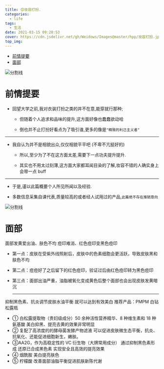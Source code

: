 ```yaml
---
title: 😍妆容打扮.
categories:
  - life
tags:
  - 生活
date: 2021-03-15 09:28:53
cover: https://cdn.jsdelivr.net/gh/Weidows/Images@master/hpp/妆容打扮.jpg
top_img:
---
```


<!--
 * @?: *********************************************************************
 * @Author: Weidows
 * @LastEditors: Weidows
 * @LastEditTime: 2021-03-15 10:08:57
 * @FilePath: \Weidowsd:\Game\Github\Blog-private\source\_posts\life\妆容打扮.md
 * @Description:
 * @!: *********************************************************************
-->

- [前情提要](#前情提要)
- [面部](#面部)

![分割线](https://cdn.jsdelivr.net/gh/Weidows/Images@master/img/divider.png)

# 前情提要

- 回望大学之前,我对衣装打扮之类的并不在意,能穿就行那种;

  - 但随着个人追求和品味的提升,这方面好像也蠢蠢欲动哈

  - 倒也并不止打扮好看点为了吸引谁,更多的像是`"精致的利己主义者"`

---

- 我自认为并不是相貌出众,仅仅相貌平平吧 (不卑不亢挺好的)

  - 所以,至少为了不在这方面太差,需要下一点功夫提升提升.

  - 其实也不用太过刻薄,这方面大家都耳闻目染的了解,妆容不错的人确实身上会带一点 buff

---

- 于是,谨以此篇概要个人所见所闻以及经验.

- 多数信息采集自课代表,质量较高的或者经人试用过的产品,`此篇绝不存在推销意向`

![分割线](https://cdn.jsdelivr.net/gh/Weidows/Images@master/img/divider.png)

# 面部

面部发黄爱出油、肤色不均 痘印难消、红色痘印变黑色痘印

- 第一点：皮肤在受紫外线照射后，皮肤中的色素细胞会更活跃，导致皮肤黑和肤色不均
- 第二点：痘痘好了之后留下的红色痘印，验证过后由红色痘印转为黑色痘印
- 第三点：面部出油严重，油脂被氧化变成黄色后整个面部也会出现皮肤发黄暗沉

  ***

抑制黑色素、抗炎调节皮肤水油平衡 就可以达到有效美白
推荐产品：PMPM 白钻松露瓶

- ① 白松露提取物（贵妇级成分）50 余种活性营养精华、8 种维生素和 18 种氨基酸
  美白抑黑、提亮去黄的效果非常明显
- ② 复配了高浓度的的酵母菌发酵产物滤液
  可以促进皮肤微生态平衡，抗炎、抗氧化、还能促进细胞新生，嫩肤。
- ③AA2G，作为高稳定性的 VC 衍生物（大牌常用成分）
  通过抑制黑色素形成 还原已合成黑色素 实现安全且高效的提亮效果
- ④ 烟酰胺 美白提亮肤色
- ⑤ 柠檬酸 改善面部油脂平衡促进肌肤新陈代谢
